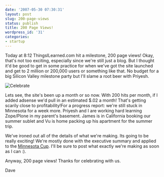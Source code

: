 ```yaml
---
date: '2007-05-30 07:30:31'
layout: post
slug: 200-page-views
status: publish
title: 200 Page Views!
wordpress_id: '31'
categories:
- startup
---
```


Today at 8:12 ThingsILearned.com hit a milestone, 200 page views!  Okay, that's not too exciting, especially since we're still just a blog.  But I thought it'd be good to get in some practice for when we've got the site launched and get to 2 million or 200,000 users or something like that.  No budget for a big Silicon Valley milestone party but I'll slame a root beer with Priyesh.


![Celebrate](http://news.bbc.co.uk/media/images/39121000/jpg/_39121164_costa_celebrate200x245afp.jpg)



Lets see, the site's been up a month or so now.  With 200 hits per month, if I added adsense we'd pull in an estimated $.02 a month!   That's getting scarily close to profitability!For a progress report: we're still stuck in Minnesota for a week more.  Priyesh and I are working hard learning Zope/Plone in my parent's basement.  James is in California booking our summer sublet and Vu is home packing up his apartment for the summer trip.

We've ironed out all of the details of what we're making.  Its going to be really exciting!  We're mostly done with the executive summary and applied to the [Minnesota Cup](http://www.breakthroughideas.org/). I'll be sure to post what exactly we're making as soon as I can :).

Anyway, 200 page views!  Thanks for celebrating with us.


Dave
